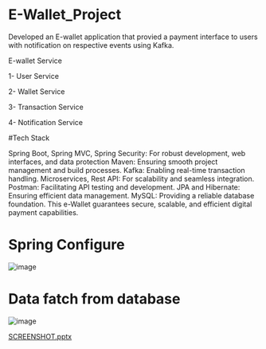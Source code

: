 # E-Wallet_Project
Developed an E-wallet application that provied a payment interface to users with notification on respective events using Kafka.

E-wallet Service




1- User Service

2- Wallet Service

3- Transaction Service

4- Notification Service


#Tech Stack

Spring Boot, Spring MVC, Spring Security: For robust development, web interfaces, and data protection
Maven: Ensuring smooth project management and build processes.
Kafka: Enabling real-time transaction handling.
Microservices, Rest API: For scalability and seamless integration.
Postman: Facilitating API testing and development.
JPA and Hibernate: Ensuring efficient data management.
MySQL: Providing a reliable database foundation.
This e-Wallet guarantees secure, scalable, and efficient digital payment capabilities.

# Spring Configure
![image](https://github.com/user-attachments/assets/4021af47-e553-4917-8d7e-119567d46efa)

# Data fatch from database

![image](https://github.com/user-attachments/assets/d42ba8d5-92b7-46f9-84e4-7d5e44eb8673)



[SCREENSHOT.pptx](https://github.com/Ajay-Chaudhari1729/E-Wallet_Project/files/10094859/SCREENSHOT.pptx)





